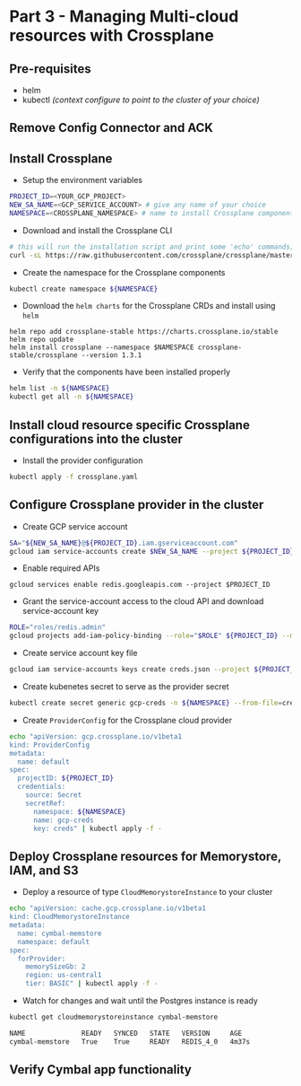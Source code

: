 # Part 3 - Managing Multi-cloud resources with Crossplane

## Pre-requisites
- helm
- kubectl _(context configure to point to the cluster of your choice)_
## Remove Config Connector and ACK


## Install Crossplane

- Setup the environment variables
```sh
PROJECT_ID=<YOUR_GCP_PROJECT>
NEW_SA_NAME=<GCP_SERVICE_ACCOUNT> # give any name of your choice
NAMESPACE=<CROSSPLANE_NAMESPACE> # name to install Crossplane components
```

- Download and install the Crossplane CLI
```sh
# this will run the installation script and print some 'echo' commands; you should run them
curl -sL https://raw.githubusercontent.com/crossplane/crossplane/master/install.sh | sh
```

- Create the namespace for the Crossplane components
```sh
kubectl create namespace ${NAMESPACE}
```

- Download the `helm charts` for the Crossplane CRDs and install using `helm`
```
helm repo add crossplane-stable https://charts.crossplane.io/stable
helm repo update
helm install crossplane --namespace $NAMESPACE crossplane-stable/crossplane --version 1.3.1
```

- Verify that the components have been installed properly
```sh
helm list -n ${NAMESPACE}
kubectl get all -n ${NAMESPACE}
```

## Install cloud resource specific Crossplane configurations into the cluster

- Install the provider configuration
```sh
kubectl apply -f crossplane.yaml
```

## Configure Crossplane provider in the cluster
- Create GCP service account
```sh
SA="${NEW_SA_NAME}@${PROJECT_ID}.iam.gserviceaccount.com"
gcloud iam service-accounts create $NEW_SA_NAME --project ${PROJECT_ID}
```

- Enable required APIs
```
gcloud services enable redis.googleapis.com --project $PROJECT_ID
```

- Grant the service-account access to the cloud API and download service-account key
```sh
ROLE="roles/redis.admin"
gcloud projects add-iam-policy-binding --role="$ROLE" ${PROJECT_ID} --member "serviceAccount:$SA"
```

- Create service account key file
```sh
gcloud iam service-accounts keys create creds.json --project ${PROJECT_ID} --iam-account $SA
```

- Create kubenetes secret to serve as the provider secret
```sh
kubectl create secret generic gcp-creds -n ${NAMESPACE} --from-file=creds=./creds.json
```

- Create `ProviderConfig` for the Crossplane cloud provider
```sh
echo "apiVersion: gcp.crossplane.io/v1beta1
kind: ProviderConfig
metadata:
  name: default
spec:
  projectID: ${PROJECT_ID}
  credentials:
    source: Secret
    secretRef:
      namespace: ${NAMESPACE}
      name: gcp-creds
      key: creds" | kubectl apply -f -
```

## Deploy Crossplane resources for Memorystore, IAM, and S3
- Deploy a resource of type `CloudMemorystoreInstance` to your cluster
```sh
echo "apiVersion: cache.gcp.crossplane.io/v1beta1
kind: CloudMemorystoreInstance
metadata:
  name: cymbal-memstore
  namespace: default
spec:
  forProvider:
    memorySizeGb: 2
    region: us-central1
    tier: BASIC" | kubectl apply -f -
```

- Watch for changes and wait until the Postgres instance is ready
```sh
kubectl get cloudmemorystoreinstance cymbal-memstore

NAME              READY   SYNCED   STATE   VERSION     AGE
cymbal-memstore   True    True     READY   REDIS_4_0   4m37s
```
## Verify Cymbal app functionality
